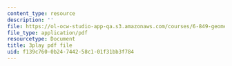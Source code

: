 ```yaml
---
content_type: resource
description: ''
file: https://ol-ocw-studio-app-qa.s3.amazonaws.com/courses/6-849-geometric-folding-algorithms-linkages-origami-polyhedra-fall-2012/f139c7600b24744258c101f31bb3f784_Ao9qzPPfTJM.pdf
file_type: application/pdf
resourcetype: Document
title: 3play pdf file
uid: f139c760-0b24-7442-58c1-01f31bb3f784
---
```

